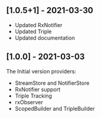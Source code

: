 ## [1.0.5+1] - 2021-03-30

- Updated RxNotifier
- Updated Triple
- Updated documentation
 ## [1.0.0] - 2021-03-03

The Initial version providers:
- StreamStore and NotifierStore
- RxNotifier support
- Triple Tracking
- rxObserver
- ScopedBuilder and TripleBuilder
